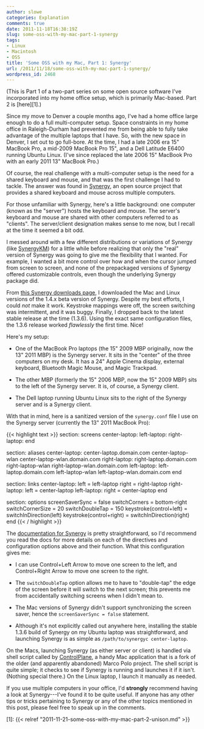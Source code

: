 ```yaml
---
author: slowe
categories: Explanation
comments: true
date: 2011-11-18T16:38:19Z
slug: some-oss-with-my-mac-part-1-synergy
tags:
- Linux
- Macintosh
- OSS
title: 'Some OSS with my Mac, Part 1: Synergy'
url: /2011/11/18/some-oss-with-my-mac-part-1-synergy/
wordpress_id: 2468
---
```


(This is Part 1 of a two-part series on some open source software I've incorporated into my home office setup, which is primarily Mac-based. Part 2 is [here][1].)

Since my move to Denver a couple months ago, I've had a home office large enough to do a full multi-computer setup. Space constraints in my home office in Raleigh-Durham had prevented me from being able to fully take advantage of the multiple laptops that I have. So, with the new space in Denver, I set out to go full-bore. At the time, I had a late 2006 era 15" MacBook Pro, a mid-2009 MacBook Pro 15", and a Dell Latitude E6400 running Ubuntu Linux. (I've since replaced the late 2006 15" MacBook Pro with an early 2011 13" MacBook Pro.)

Of course, the real challenge with a multi-computer setup is the need for a shared keyboard and mouse, and that was the first challenge I had to tackle. The answer was found in [Synergy](http://synergy-foss.org/), an open source project that provides a shared keyboard and mouse across multiple computers.

For those unfamiliar with Synergy, here's a little background: one computer (known as the "server") hosts the keyboard and mouse. The server's keyboard and mouse are shared with other computers referred to as "clients". The server/client designation makes sense to me now, but I recall at the time it seemed a bit odd.

I messed around with a few different distributions or variations of Synergy (like [SynergyKM](http://sourceforge.net/projects/synergykm/)) for a little while before realizing that only the "real" version of Synergy was going to give me the flexibility that I wanted. For example, I wanted a bit more control over how and when the cursor jumped from screen to screen, and none of the prepackaged versions of Synergy offered customizable controls, even though the underlying Synergy package did.

From [this Synergy downloads page](http://synergy-foss.org/download/), I downloaded the Mac and Linux versions of the 1.4.x beta version of Synergy. Despite my best efforts, I could _not_ make it work. Keystroke mappings were off, the screen switching was intermittent, and it was buggy. Finally, I dropped back to the latest stable release at the time (1.3.6). Using the exact same configuration files, the 1.3.6 release worked _flawlessly_ the first time. Nice!

Here's my setup:

* One of the MacBook Pro laptops (the 15" 2009 MBP originally, now the 13" 2011 MBP) is the Synergy server. It sits in the "center" of the three computers on my desk. It has a 24" Apple Cinema display, external keyboard, Bluetooth Magic Mouse, and Magic Trackpad.

* The other MBP (formerly the 15" 2006 MBP, now the 15" 2009 MBP) sits to the left of the Synergy server. It is, of course, a Synergy client.

* The Dell laptop running Ubuntu Linux sits to the right of the Synergy server and is a Synergy client.

With that in mind, here is a sanitized version of the `synergy.conf` file I use on the Synergy server (currently the 13" 2011 MacBook Pro):

{{< highlight text >}}
section: screens
    center-laptop:
    left-laptop:
    right-laptop:
end

section: aliases
    center-laptop:
        center-laptop.domain.com
        center-laptop-wlan
        center-laptop-wlan.domain.com
    right-laptop:
        right-laptop.domain.com
        right-laptop-wlan
        right-laptop-wlan.domain.com
    left-laptop:
        left-laptop.domain.com
        left-laptop-wlan
        left-laptop-wlan.domain.com
end

section: links
    center-laptop:
        left = left-laptop
        right = right-laptop
    right-laptop:
        left = center-laptop
    left-laptop:
        right = center-laptop
end

section: options
    screenSaverSync = false
    switchCorners = bottom-right
    switchCornerSize = 20
    switchDoubleTap = 150
    keystroke(control+left) = switchInDirection(left)
    keystroke(control+right) = switchInDirection(right)
end
{{< / highlight >}}

The [documentation for Synergy](http://synergy-foss.org/tracker/projects/synergy/wiki/Docs) is pretty straightforward, so I'd recommend you read the docs for more details on each of the directives and configuration options above and their function. What this configuration gives me:

* I can use Control+Left Arrow to move one screen to the left, and Control+Right Arrow to move one screen to the right.

* The `switchDoubleTap` option allows me to have to "double-tap" the edge of the screen before it will switch to the next screen; this prevents me from accidentally switching screens when I didn't mean to.

* The Mac versions of Synergy didn't support synchronizing the screen saver, hence the `screenSaverSync = false` statement.

* Although it's not explicitly called out anywhere here, installing the stable 1.3.6 build of Synergy on my Ubuntu laptop was straightforward, and launching Synergy is as simple as `/path/to/synergyc center-laptop`.

On the Macs, launching Synergy (as either server or client) is handled via shell script called by [ControlPlane](http://controlplane.dustinrue.com/), a handy Mac application that is a fork of the older (and apparently abandoned) Marco Polo project. The shell script is quite simple; it checks to see if Synergy is running and launches it if it isn't. (Nothing special there.) On the Linux laptop, I launch it manually as needed.

If you use multiple computers in your office, I'd **strongly** recommend having a look at Synergy---I've found it to be quite useful. If anyone has any other tips or tricks pertaining to Synergy or any of the other topics mentioned in this post, please feel free to speak up in the comments.

[1]: {{< relref "2011-11-21-some-oss-with-my-mac-part-2-unison.md" >}}
